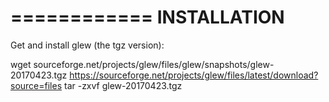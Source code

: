 ============
INSTALLATION
============

Get and install glew (the tgz version):

wget sourceforge.net/projects/glew/files/glew/snapshots/glew-20170423.tgz
https://sourceforge.net/projects/glew/files/latest/download?source=files
tar -zxvf glew-20170423.tgz	

